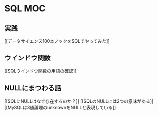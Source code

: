 # SQL MOC

## 実践

[[データサイエンス100本ノックをSQLでやってみた]]

## ウインドウ関数

  [[SQLウインドウ関数の用語の確認]]
  
## NULLにまつわる話

[[SQLにNULLはなぜ存在するのか？]]
[[SQLのNULLには2つの意味がある]]
[[MySQLは3値論理のunknownをNULLと表現している]]